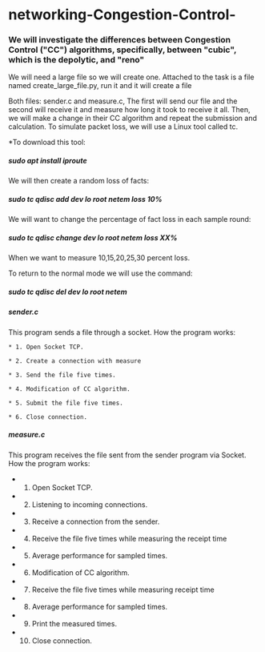 # networking-Congestion-Control-

<h3>We will investigate the differences between Congestion Control ("CC") algorithms, specifically, between "cubic", which is the depolytic, and "reno" </h3>

We will need a large file so we will create one. Attached to the task is a file named create_large_file.py, run it and it will create a file 

Both files: sender.c and measure.c, The first will send our file and the second will receive it and measure how long it took to receive it all. Then, we will make a change in their CC algorithm and repeat the submission and calculation. 
To simulate packet loss, we will use a Linux tool called tc. 

*To download this tool: <h5>sudo apt install iproute</h5> 


We will then create a random loss of facts:

<h5> sudo tc qdisc add dev lo root netem loss 10% </h5> 

We will want to change the percentage of fact loss in each sample round:

<h5> sudo tc qdisc change dev lo root netem loss XX% </h5> 

When we want to measure 10,15,20,25,30 percent loss.

To return to the normal mode we will use the command: 

<h5> sudo tc qdisc del dev lo root netem </h5> 


<h5>sender.c</h5>
This program sends a file through a socket.
How the program works:

    * 1. Open Socket TCP.
    
    * 2. Create a connection with measure
    
    * 3. Send the file five times.
    
    * 4. Modification of CC algorithm.
    
    * 5. Submit the file five times.
    
    * 6. Close connection. 
    
     
     
   <h5>  measure.c </h5>
This program receives the file sent from the sender program via Socket.
How the program works:
   
   * 1. Open Socket TCP.
   
   * 2. Listening to incoming connections.
   
   * 3. Receive a connection from the sender.
   
   * 4. Receive the file five times while measuring the receipt time
   
   * 5. Average performance for sampled times.
   
   * 6. Modification of CC algorithm.
   
   * 7. Receive the file five times while measuring receipt time
   
   * 8. Average performance for sampled times.
   
   * 9. Print the measured times.
    
   * 10. Close connection. 

